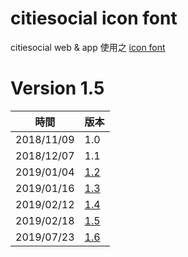 # citiesocial icon font

citiesocial web & app 使用之 [icon font](https://citiesocial.github.io/cs-icon-fonts/)

# Version 1.5
| 時間 | 版本 |
|--|--|
| 2018/11/09 | 1.0 |
| 2018/12/07 | 1.1 |
| 2019/01/04 | [1.2](https://github.com/citiesocial/cs-icon-fonts/releases/tag/v1.2) |
| 2019/01/16 | [1.3](https://github.com/citiesocial/cs-icon-fonts/releases/tag/v1.3) |
| 2019/02/12 | [1.4](https://github.com/citiesocial/cs-icon-fonts/releases/tag/v1.4) |
| 2019/02/18 | [1.5](https://github.com/citiesocial/cs-icon-fonts/releases/tag/v1.5) |
| 2019/07/23 | [1.6]() |